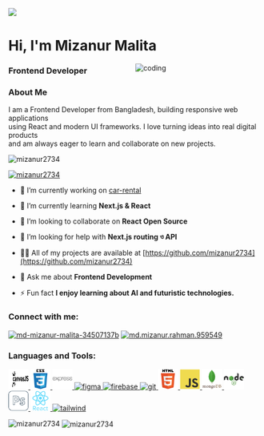 <img 
  src="https://i.postimg.cc/zGSMdMXL/Chat-GPT-Image-Aug-16-2025-09-14-34-PM.png" 
  className="w-full h-[200px] object-cover"
/>
<h1 align="left">Hi, I'm Mizanur Malita</h1>
<img align="right" alt="coding" width="250" src="https://user-images.githubusercontent.com/74038190/212749171-b84692a8-2b04-4e3b-93ca-ac14705da224.gif"/>
<h3 align="left">Frontend Developer</h3>
<h3 align="left">About Me</h3>
<p align="left">
  I am a Frontend Developer from Bangladesh, building responsive web applications </br>
  using React and modern UI frameworks. I love turning ideas into real digital products </br>
  and am always eager to learn and collaborate on new projects.
</p>

<p align="left"> <img src="https://komarev.com/ghpvc/?username=mizanur2734&label=Profile%20views&color=0e75b6&style=flat" alt="mizanur2734" /> </p>

<p align="left"> <a href="https://github.com/ryo-ma/github-profile-trophy"><img src="https://github-profile-trophy.vercel.app/?username=mizanur2734" alt="mizanur2734" /></a> </p>

- 🔭 I’m currently working on [car-rental](https://car-rental-tcj.netlify.app/#booking)

- 🌱 I’m currently learning **Next.js & React**

- 👯 I’m looking to collaborate on **React Open Source**

- 🤝 I’m looking for help with **Next.js routing ও API**

- 👨‍💻 All of my projects are available at [https://github.com/mizanur2734](https://github.com/mizanur2734)

- 💬 Ask me about **Frontend Development**

- ⚡ Fun fact **I enjoy learning about AI and futuristic technologies.**

<h3 align="left">Connect with me:</h3>
<p align="left">
<a href="https://linkedin.com/in/md-mizanur-malita-34507137b" target="blank"><img align="center" src="https://raw.githubusercontent.com/rahuldkjain/github-profile-readme-generator/master/src/images/icons/Social/linked-in-alt.svg" alt="md-mizanur-malita-34507137b" height="30" width="40" /></a>
<a href="https://fb.com/md.mizanur.rahman.959549" target="blank"><img align="center" src="https://raw.githubusercontent.com/rahuldkjain/github-profile-readme-generator/master/src/images/icons/Social/facebook.svg" alt="md.mizanur.rahman.959549" height="30" width="40" /></a>
</p>

<h3 align="left">Languages and Tools:</h3>
<p align="left"> <a href="https://canvasjs.com" target="_blank" rel="noreferrer"> <img src="https://raw.githubusercontent.com/Hardik0307/Hardik0307/master/assets/canvasjs-charts.svg" alt="canvasjs" width="40" height="40"/> </a> <a href="https://www.w3schools.com/css/" target="_blank" rel="noreferrer"> <img src="https://raw.githubusercontent.com/devicons/devicon/master/icons/css3/css3-original-wordmark.svg" alt="css3" width="40" height="40"/> </a> <a href="https://expressjs.com" target="_blank" rel="noreferrer"> <img src="https://raw.githubusercontent.com/devicons/devicon/master/icons/express/express-original-wordmark.svg" alt="express" width="40" height="40"/> </a> <a href="https://www.figma.com/" target="_blank" rel="noreferrer"> <img src="https://www.vectorlogo.zone/logos/figma/figma-icon.svg" alt="figma" width="40" height="40"/> </a> <a href="https://firebase.google.com/" target="_blank" rel="noreferrer"> <img src="https://www.vectorlogo.zone/logos/firebase/firebase-icon.svg" alt="firebase" width="40" height="40"/> </a> <a href="https://git-scm.com/" target="_blank" rel="noreferrer"> <img src="https://www.vectorlogo.zone/logos/git-scm/git-scm-icon.svg" alt="git" width="40" height="40"/> </a> <a href="https://www.w3.org/html/" target="_blank" rel="noreferrer"> <img src="https://raw.githubusercontent.com/devicons/devicon/master/icons/html5/html5-original-wordmark.svg" alt="html5" width="40" height="40"/> </a> <a href="https://developer.mozilla.org/en-US/docs/Web/JavaScript" target="_blank" rel="noreferrer"> <img src="https://raw.githubusercontent.com/devicons/devicon/master/icons/javascript/javascript-original.svg" alt="javascript" width="40" height="40"/> </a> <a href="https://www.mongodb.com/" target="_blank" rel="noreferrer"> <img src="https://raw.githubusercontent.com/devicons/devicon/master/icons/mongodb/mongodb-original-wordmark.svg" alt="mongodb" width="40" height="40"/> </a> <a href="https://nodejs.org" target="_blank" rel="noreferrer"> <img src="https://raw.githubusercontent.com/devicons/devicon/master/icons/nodejs/nodejs-original-wordmark.svg" alt="nodejs" width="40" height="40"/> </a> <a href="https://www.photoshop.com/en" target="_blank" rel="noreferrer"> <img src="https://raw.githubusercontent.com/devicons/devicon/master/icons/photoshop/photoshop-line.svg" alt="photoshop" width="40" height="40"/> </a> <a href="https://reactjs.org/" target="_blank" rel="noreferrer"> <img src="https://raw.githubusercontent.com/devicons/devicon/master/icons/react/react-original-wordmark.svg" alt="react" width="40" height="40"/> </a> <a href="https://tailwindcss.com/" target="_blank" rel="noreferrer"> <img src="https://www.vectorlogo.zone/logos/tailwindcss/tailwindcss-icon.svg" alt="tailwind" width="40" height="40"/> </a> </p>

<p><img align="left" src="https://github-readme-stats.vercel.app/api/top-langs?username=mizanur2734&show_icons=true&locale=en&layout=compact" alt="mizanur2734" /></p>

<p>&nbsp;<img align="center" src="https://github-readme-stats.vercel.app/api?username=mizanur2734&show_icons=true&locale=en" alt="mizanur2734" /></p>
